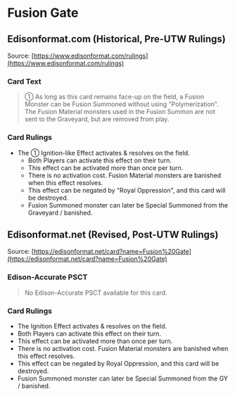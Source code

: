 # Fusion Gate

## Edisonformat.com (Historical, Pre-UTW Rulings)

Source: [https://www.edisonformat.com/rulings](https://www.edisonformat.com/rulings)

### Card Text

> ① As long as this card remains face-up on the field, a Fusion Monster can be Fusion Summoned without using "Polymerization". The Fusion Material monsters used in the Fusion Summon are not sent to the Graveyard, but are removed from play.

### Card Rulings

*   The ① Ignition-like Effect activates & resolves on the field.
    *   Both Players can activate this effect on their turn.
    *   This effect can be activated more than once per turn.
    *   There is no activation cost. Fusion Material monsters are banished when this effect resolves.
    *   This effect can be negated by "Royal Oppression", and this card will be destroyed.
    *   Fusion Summoned monster can later be Special Summoned from the Graveyard / banished.

## Edisonformat.net (Revised, Post-UTW Rulings)

Source: [https://edisonformat.net/card?name=Fusion%20Gate](https://edisonformat.net/card?name=Fusion%20Gate)

### Edison-Accurate PSCT

> No Edison-Accurate PSCT available for this card.

### Card Rulings

*   The Ignition Effect activates & resolves on the field.
*   Both Players can activate this effect on their turn.
*   This effect can be activated more than once per turn.
*   There is no activation cost. Fusion Material monsters are banished when this effect resolves.
*   This effect can be negated by Royal Oppression, and this card will be destroyed.
*   Fusion Summoned monster can later be Special Summoned from the GY / banished.
            